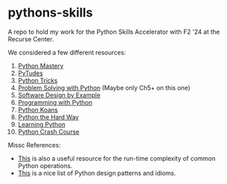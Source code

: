 # pythons-skills

A repo to hold my work for the Python Skills Accelerator with F2 '24 at the Recurse Center. 

We considered a few different resources: 

1. [Python Mastery](https://github.com/dabeaz-course/python-mastery) 
2. [PyTudes](https://github.com/norvig/pytudes)  
3. [Python Tricks](https://www.kalfaoglu.com/ceng113/Python-Programming/pythontricks.pdf)
4. [Problem Solving with Python](https://problemsolvingwithpython.com/) (Maybe only Ch5+ on this one) 
6. [Software Design by Example](https://third-bit.com/sdxpy/)
7. [Programming with Python](http://bilal-qudah.com/mm/Programming%20Python%20Fourth%20Edition.pdf)
8. [Python Koans](https://github.com/gregmalcolm/python_koans)
9. [Python the Hard Way](https://learnpythonthehardway.org/python3/)
10. [Learning Python](https://openbookproject.net/thinkcs/python/english3e/)
11. [Python Crash Course](https://khwarizmi.org/wp-content/uploads/2021/04/Eric_Matthes_Python_Crash_Course_A_Hands.pdf)

Missc References: 
- [This](https://wiki.python.org/moin/TimeComplexity) is also a useful resource for the run-time complexity of common Python operations. 
- [This](https://github.com/faif/python-patterns) is a nice list of Python design patterns and idioms. 
